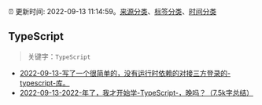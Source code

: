 :alarm_clock: 更新时间: 2022-09-13 11:14:59。[来源分类](../README.md)、[标签分类](../TAGS.md)、[时间分类](../TIMELINE.md)

## TypeScript


> 关键字：`TypeScript`



- [2022-09-13-写了一个很简单的，没有运行时依赖的对接三方登录的-typescript-库。](https://www.v2ex.com/t/879772) 
- [2022-09-13-2022-年了，我才开始学-TypeScript-，晚吗？（7.5k字总结）](https://toutiao.io/k/7ppg48s) 